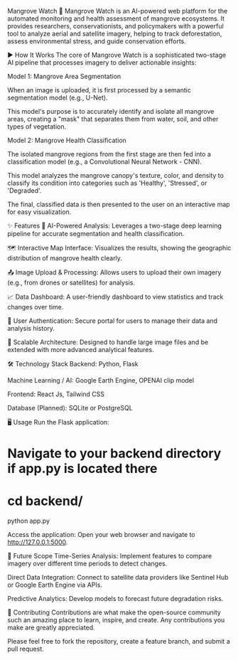 Mangrove Watch 🌳
Mangrove Watch is an AI-powered web platform for the automated monitoring and health assessment of mangrove ecosystems. It provides researchers, conservationists, and policymakers with a powerful tool to analyze aerial and satellite imagery, helping to track deforestation, assess environmental stress, and guide conservation efforts.

▶️ How It Works
The core of Mangrove Watch is a sophisticated two-stage AI pipeline that processes imagery to deliver actionable insights:

Model 1: Mangrove Area Segmentation

When an image is uploaded, it is first processed by a semantic segmentation model (e.g., U-Net).

This model's purpose is to accurately identify and isolate all mangrove areas, creating a "mask" that separates them from water, soil, and other types of vegetation.

Model 2: Mangrove Health Classification

The isolated mangrove regions from the first stage are then fed into a classification model (e.g., a Convolutional Neural Network - CNN).

This model analyzes the mangrove canopy's texture, color, and density to classify its condition into categories such as 'Healthy', 'Stressed', or 'Degraded'.

The final, classified data is then presented to the user on an interactive map for easy visualization.

✨ Features
🔬 AI-Powered Analysis: Leverages a two-stage deep learning pipeline for accurate segmentation and health classification.

🗺️ Interactive Map Interface: Visualizes the results, showing the geographic distribution of mangrove health clearly.

📤 Image Upload & Processing: Allows users to upload their own imagery (e.g., from drones or satellites) for analysis.

📈 Data Dashboard: A user-friendly dashboard to view statistics and track changes over time.

🔐 User Authentication: Secure portal for users to manage their data and analysis history.

🌱 Scalable Architecture: Designed to handle large image files and be extended with more advanced analytical features.

🛠️ Technology Stack
Backend: Python, Flask

Machine Learning / AI: Google Earth Engine, OPENAI clip model

Frontend: React Js, Tailwind CSS

Database (Planned): SQLite or PostgreSQL

🖥️ Usage
Run the Flask application:

# Navigate to your backend directory if app.py is located there
# cd backend/
python app.py

Access the application:
Open your web browser and navigate to http://127.0.0.1:5000.

🔮 Future Scope
Time-Series Analysis: Implement features to compare imagery over different time periods to detect changes.

Direct Data Integration: Connect to satellite data providers like Sentinel Hub or Google Earth Engine via APIs.

Predictive Analytics: Develop models to forecast future degradation risks.

🤝 Contributing
Contributions are what make the open-source community such an amazing place to learn, inspire, and create. Any contributions you make are greatly appreciated.

Please feel free to fork the repository, create a feature branch, and submit a pull request.
